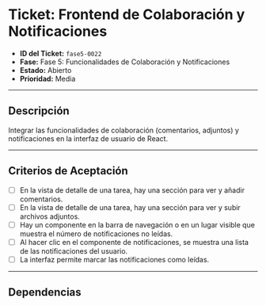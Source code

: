 # Ticket: Frontend de Colaboración y Notificaciones

- **ID del Ticket:** `fase5-0022`
- **Fase:** Fase 5: Funcionalidades de Colaboración y Notificaciones
- **Estado:** Abierto
- **Prioridad:** Media

---

## Descripción

Integrar las funcionalidades de colaboración (comentarios, adjuntos) y notificaciones en la interfaz de usuario de React.

---

## Criterios de Aceptación

- [ ] En la vista de detalle de una tarea, hay una sección para ver y añadir comentarios.
- [ ] En la vista de detalle de una tarea, hay una sección para ver y subir archivos adjuntos.
- [ ] Hay un componente en la barra de navegación o en un lugar visible que muestra el número de notificaciones no leídas.
- [ ] Al hacer clic en el componente de notificaciones, se muestra una lista de las notificaciones del usuario.
- [ ] La interfaz permite marcar las notificaciones como leídas.

---

## Dependencias

 